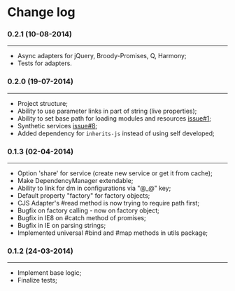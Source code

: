 Change log
==========

### 0.2.1 (10-08-2014)
______________________

+ Async adapters for jQuery, Broody-Promises, Q, Harmony;
+ Tests for adapters.

### 0.2.0 (19-07-2014)
______________________

+ Project structure;
+ Ability to use parameter links in part of string (live properties);
+ Ability to set base path for loading modules and resources [issue#1](https://github.com/gobwas/dm.js/issues/1);
+ Synthetic services [issue#8](https://github.com/gobwas/dm.js/issues/8);
+ Added dependency for `inherits-js` instead of using self developed;

### 0.1.3 (02-04-2014)
______________________

+ Option 'share' for service (create new service or get it from cache);
+ Make DependencyManager extendable;
+ Ability to link for dm in configurations via "@_@" key;
+ Default property "factory" for factory objects;
+ CJS Adapter's #read method is now trying to require path first;
+ Bugfix on factory calling - now on factory object;
+ Bugfix in IE8 on #catch method of promises;
+ Bugfix in IE on parsing strings;
+ Implemented universal #bind and #map methods in utils package;


### 0.1.2 (24-03-2014)
______________________

+ Implement base logic;
+ Finalize tests;
